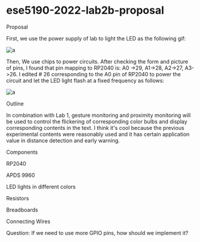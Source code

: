 # ese5190-2022-lab2b-proposal

Proposal

First, we use the  power supply of lab to light the LED as the following gif:

![a](https://github.com/HaoliangYou/ese5190-2022-lab2b-proposal/blob/main/1.gif)

Then, We use chips to power circuits.
After checking the form and picture of pins, I found that pin mapping to RP2040 is: A0 ->29, A1->28, A2->27, A3->26.
I edited # 26 corresponding to the A0 pin of RP2040 to power the circuit and let the LED light flash at a fixed frequency as follows:

![a](https://github.com/HaoliangYou/ese5190-2022-lab2b-proposal/blob/main/2.gif)

Outline

In combination with Lab 1, gesture monitoring and proximity monitoring will be used to control the flickering of corresponding color bulbs and display corresponding contents in the text. 
I think it's cool because the previous experimental contents were reasonably used and it has certain application value in distance detection and early warning.

Components

RP2040

APDS 9960

LED lights in different colors

Resistors

Breadboards

Connecting Wires


Question:
If we need to use more GPIO pins, how should we implement it?

